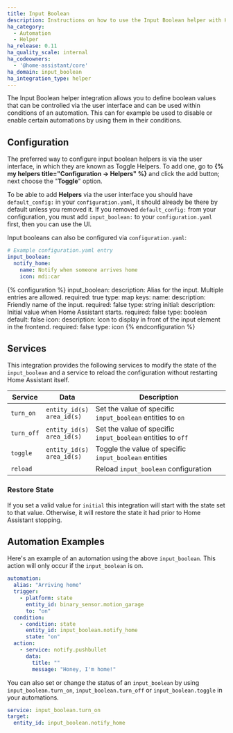 ```yaml
---
title: Input Boolean
description: Instructions on how to use the Input Boolean helper with Home Assistant.
ha_category:
  - Automation
  - Helper
ha_release: 0.11
ha_quality_scale: internal
ha_codeowners:
  - '@home-assistant/core'
ha_domain: input_boolean
ha_integration_type: helper
---
```


The Input Boolean helper integration allows you to define boolean values that
can be controlled via the user interface and can be used within conditions of
an automation. This can for example be used to disable or enable certain
automations by using them in their conditions.

## Configuration

The preferred way to configure input boolean helpers is via the user interface,
in which they are known as Toggle Helpers. To add one, go to
**{% my helpers title="Configuration -> Helpers" %}** and click the add button;
next choose the "**Toggle**" option.

To be able to add **Helpers** via the user interface you should have
`default_config:` in your `configuration.yaml`, it should already be there by
default unless you removed it. If you removed `default_config:` from your
configuration, you must add `input_boolean:` to your `configuration.yaml` first,
then you can use the UI.

Input booleans can also be configured via `configuration.yaml`:

```yaml
# Example configuration.yaml entry
input_boolean:
  notify_home:
    name: Notify when someone arrives home
    icon: mdi:car
```

{% configuration %}
  input_boolean:
    description: Alias for the input. Multiple entries are allowed.
    required: true
    type: map
    keys:
      name:
        description: Friendly name of the input.
        required: false
        type: string
      initial:
        description: Initial value when Home Assistant starts.
        required: false
        type: boolean
        default: false
      icon:
        description: Icon to display in front of the input element in the frontend.
        required: false
        type: icon
{% endconfiguration %}

## Services

This integration provides the following services to modify the state of the
`input_boolean` and a service to reload the configuration without restarting
Home Assistant itself.

| Service | Data | Description |
| ------- | ---- | ----------- |
| `turn_on` | `entity_id(s)`<br>`area_id(s)` | Set the value of specific `input_boolean` entities to `on`
| `turn_off` | `entity_id(s)`<br>`area_id(s)` | Set the value of specific `input_boolean` entities to `off`
| `toggle` | `entity_id(s)`<br>`area_id(s)` | Toggle the value of specific `input_boolean` entities
| `reload` | | Reload `input_boolean` configuration |

### Restore State

If you set a valid value for `initial` this integration will start with the state
set to that value. Otherwise, it will restore the state it had prior to
Home Assistant stopping.

## Automation Examples

Here's an example of an automation using the above `input_boolean`. This action
will only occur if the `input_boolean` is on.

```yaml
automation:
  alias: "Arriving home"
  trigger:
    - platform: state
      entity_id: binary_sensor.motion_garage
      to: "on"
  condition:
    - condition: state
      entity_id: input_boolean.notify_home
      state: "on"
  action:
    - service: notify.pushbullet
      data:
        title: ""
        message: "Honey, I'm home!"
```

You can also set or change the status of an `input_boolean` by using
`input_boolean.turn_on`, `input_boolean.turn_off` or `input_boolean.toggle` in
your automations.

```yaml
service: input_boolean.turn_on
target:
  entity_id: input_boolean.notify_home
```
